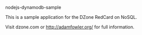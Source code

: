 nodejs-dynamodb-sample

This is a sample application for the DZone RedCard on NoSQL.

Visit dzone.com or http://adamfowler.org/ for full information.

